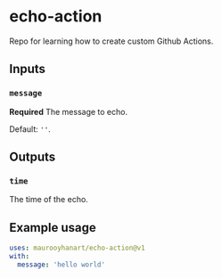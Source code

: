 # echo-action
Repo for learning how to create custom Github Actions.

## Inputs

### `message`

**Required** The message to echo. 

Default: `''`.

## Outputs

### `time`

The time of the echo.

## Example usage

```yaml
uses: maurooyhanart/echo-action@v1
with:
  message: 'hello world'
```